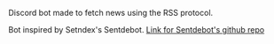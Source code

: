 Discord bot made to fetch news using the RSS protocol.

Bot inspired by Setndex's Sentdebot. [Link for Sentdebot's github repo](https://github.com/Sentdex/sentdebot/ "Github")
